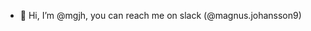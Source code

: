 - 👋 Hi, I’m @mgjh, you can reach me on slack (@magnus.johansson9)

<!---
mgjh/mgjh is a ✨ special ✨ repository because its `README.md` (this file) appears on your GitHub profile.
You can click the Preview link to take a look at your changes.
--->
